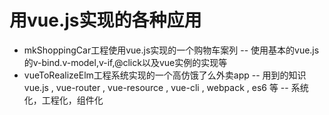 # 用vue.js实现的各种应用

- mkShoppingCar工程使用vue.js实现的一个购物车案列
  -- 使用基本的vue.js的v-bind.v-model,v-if,@click以及vue实例的实现等
- vueToRealizeElm工程系统实现的一个高仿饿了么外卖app
  -- 用到的知识vue.js , vue-router , vue-resource , vue-cli , webpack , es6 等
  -- 系统化，工程化，组件化
